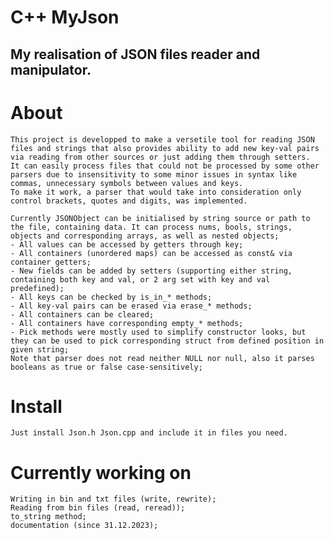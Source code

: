 # C++ MyJson
## My realisation of JSON files reader and manipulator.

# About
	This project is developped to make a versetile tool for reading JSON files and strings that also provides ability to add new key-val pairs via reading from other sources or just adding them through setters.
	It can easily process files that could not be processed by some other parsers due to insensitivity to some minor issues in syntax like commas, unnecessary symbols between values and keys.
	To make it work, a parser that would take into consideration only control brackets, quotes and digits, was implemented.

	Currently JSONObject can be initialised by string source or path to the file, containing data. It can process nums, bools, strings, objects and corresponding arrays, as well as nested objects;
	- All values can be accessed by getters through key;
	- All containers (unordered maps) can be accessed as const& via container getters;
	- New fields can be added by setters (supporting either string, containing both key and val, or 2 arg set with key and val predefined);
	- All keys can be checked by is_in_* methods;
	- All key-val pairs can be erased via erase_* methods;
	- All containers can be cleared;
	- All containers have corresponding empty_* methods;
	- Pick methods were mostly used to simplify constructor looks, but they can be used to pick corresponding struct from defined position in given string;
	Note that parser does not read neither NULL nor null, also it parses booleans as true or false case-sensitively;

# Install
	Just install Json.h Json.cpp and include it in files you need.

# Currently working on
	Writing in bin and txt files (write, rewrite);
	Reading from bin files (read, reread));
	to_string method;
	documentation (since 31.12.2023);
